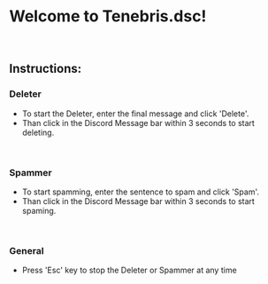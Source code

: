 # Welcome to Tenebris.dsc!
<br>

## Instructions:
### Deleter
- To start the Deleter, enter the final message and click 'Delete'.
- Than click in the Discord Message bar within 3 seconds to start deleting.
<br>

### Spammer
- To start spamming, enter the sentence to spam and click 'Spam'.
- Than click in the Discord Message bar within 3 seconds to start spaming.
<br>

### General
- Press 'Esc' key to stop the Deleter or Spammer at any time
